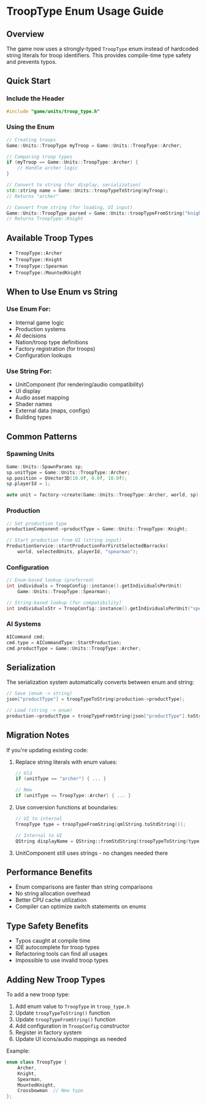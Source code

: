 # TroopType Enum Usage Guide

## Overview

The game now uses a strongly-typed `TroopType` enum instead of hardcoded string literals for troop identifiers. This provides compile-time type safety and prevents typos.

## Quick Start

### Include the Header

```cpp
#include "game/units/troop_type.h"
```

### Using the Enum

```cpp
// Creating troops
Game::Units::TroopType myTroop = Game::Units::TroopType::Archer;

// Comparing troop types
if (myTroop == Game::Units::TroopType::Archer) {
    // Handle archer logic
}

// Convert to string (for display, serialization)
std::string name = Game::Units::troopTypeToString(myTroop);
// Returns "archer"

// Convert from string (for loading, UI input)
Game::Units::TroopType parsed = Game::Units::troopTypeFromString("knight");
// Returns TroopType::Knight
```

## Available Troop Types

- `TroopType::Archer`
- `TroopType::Knight`
- `TroopType::Spearman`
- `TroopType::MountedKnight`

## When to Use Enum vs String

### Use Enum For:
- Internal game logic
- Production systems
- AI decisions
- Nation/troop type definitions
- Factory registration (for troops)
- Configuration lookups

### Use String For:
- UnitComponent (for rendering/audio compatibility)
- UI display
- Audio asset mapping
- Shader names
- External data (maps, configs)
- Building types

## Common Patterns

### Spawning Units

```cpp
Game::Units::SpawnParams sp;
sp.unitType = Game::Units::TroopType::Archer;
sp.position = QVector3D(10.0f, 0.0f, 10.0f);
sp.playerId = 1;

auto unit = factory->create(Game::Units::TroopType::Archer, world, sp);
```

### Production

```cpp
// Set production type
productionComponent->productType = Game::Units::TroopType::Knight;

// Start production from UI (string input)
ProductionService::startProductionForFirstSelectedBarracks(
    world, selectedUnits, playerId, "spearman");
```

### Configuration

```cpp
// Enum-based lookup (preferred)
int individuals = TroopConfig::instance().getIndividualsPerUnit(
    Game::Units::TroopType::Spearman);

// String-based lookup (for compatibility)
int individualsStr = TroopConfig::instance().getIndividualsPerUnit("spearman");
```

### AI Systems

```cpp
AICommand cmd;
cmd.type = AICommandType::StartProduction;
cmd.productType = Game::Units::TroopType::Archer;
```

## Serialization

The serialization system automatically converts between enum and string:

```cpp
// Save (enum -> string)
json["productType"] = troopTypeToString(production->productType);

// Load (string -> enum)
production->productType = troopTypeFromString(json["productType"].toString());
```

## Migration Notes

If you're updating existing code:

1. Replace string literals with enum values:
   ```cpp
   // Old
   if (unitType == "archer") { ... }
   
   // New
   if (unitType == TroopType::Archer) { ... }
   ```

2. Use conversion functions at boundaries:
   ```cpp
   // UI to internal
   TroopType type = troopTypeFromString(qmlString.toStdString());
   
   // Internal to UI
   QString displayName = QString::fromStdString(troopTypeToString(type));
   ```

3. UnitComponent still uses strings - no changes needed there

## Performance Benefits

- Enum comparisons are faster than string comparisons
- No string allocation overhead
- Better CPU cache utilization
- Compiler can optimize switch statements on enums

## Type Safety Benefits

- Typos caught at compile time
- IDE autocomplete for troop types
- Refactoring tools can find all usages
- Impossible to use invalid troop types

## Adding New Troop Types

To add a new troop type:

1. Add enum value to `TroopType` in `troop_type.h`
2. Update `troopTypeToString()` function
3. Update `troopTypeFromString()` function
4. Add configuration in `TroopConfig` constructor
5. Register in factory system
6. Update UI icons/audio mappings as needed

Example:
```cpp
enum class TroopType { 
    Archer, 
    Knight, 
    Spearman, 
    MountedKnight,
    Crossbowman  // New type
};
```
